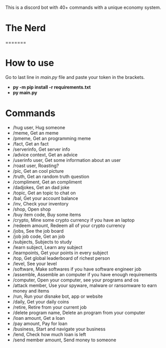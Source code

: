 This is a discord bot with 40+ commands with a unique economy system. 
# The Nerd
=======
# How to use

Go to last line in *main.py* file and paste your token in the brackets.

- **py -m pip install -r requirements.txt**
- **py main.py**

# Commands

- /hug user, Hug someone
- /meme, Get an meme
- /pmeme, Get an programming meme
- /fact, Get an fact
- /serverinfo, Get server info
- /advice context, Get an advice
- /userinfo user, Get some information about an user
- /roast user, Roasting?
- /pic, Get an cool picture
- /truth, Get an random truth question
- /compliment, Get an compliment
- /dadjokes, Get an dad joke
- /topic, Get an topic to chat on
- /bal, Get your account balance
- /inv, Check your inventory
- /shop, Open shop
- /buy item code, Buy some items
- /crypto, Mine some crypto currency if you have an laptop
- /redeem amount, Redeem all of your crypto currency
- /jobs, See the job board
- /job job code, Get an job
- /subjects, Subjects to study
- /learn subject, Learn any subject
- /learnpoints, Get your points in every subject
- /top, Get global leaderboard of richest person
- /level, See your level
- /software, Make softwares if you have software engineer job
- /assemble, Assemble an computer if you have enough requirements
- /computer, Open your computer, see your programs and os
- /attack member, Use your spyware, malware or ransomware to earn money and items
- /run, Run your disnake bot, app or website
- /daily, Get your daily coins
- /retire, Retire from your current job
- /delete program name, Delete an program from your computer
- /loan amount, Get a loan
- /pay amount, Pay for loan
- /business, Start and navigate your business
- /lend, Check how much loan is left
- /send member amount, Send money to someone
